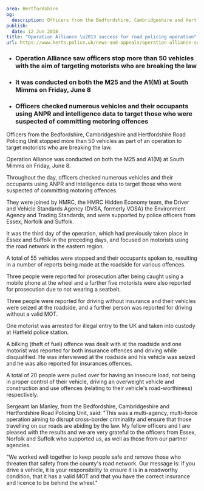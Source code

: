 ```yaml
area: Hertfordshire
og:
  description: Officers from the Bedfordshire, Cambridgeshire and Hertfordshire Road Policing Unit stopped more than 50 vehicles as part of an operation to target motorists who are breaking the law.
publish:
  date: 12 Jun 2018
title: "Operation Alliance \u2013 success for road policing operation"
url: https://www.herts.police.uk/news-and-appeals/operation-alliance-success-for-road-policing-operation
```

* ### Operation Alliance saw officers stop more than 50 vehicles with the aim of targeting motorists who are breaking the law

 * ### It was conducted on both the M25 and the A1(M) at South Mimms on Friday, June 8

 * ### Officers checked numerous vehicles and their occupants using ANPR and intelligence data to target those who were suspected of committing motoring offences

Officers from the Bedfordshire, Cambridgeshire and Hertfordshire Road Policing Unit stopped more than 50 vehicles as part of an operation to target motorists who are breaking the law.

Operation Alliance was conducted on both the M25 and A1(M) at South Mimms on Friday, June 8.

Throughout the day, officers checked numerous vehicles and their occupants using ANPR and intelligence data to target those who were suspected of committing motoring offences.

They were joined by HMRC, the HMRC Hidden Economy team, the Driver and Vehicle Standards Agency (DVSA, formerly VOSA) the Environment Agency and Trading Standards, and were supported by police officers from Essex, Norfolk and Suffolk.

It was the third day of the operation, which had previously taken place in Essex and Suffolk in the preceding days, and focused on motorists using the road network in the eastern region.

A total of 55 vehicles were stopped and their occupants spoken to, resulting in a number of reports being made at the roadside for various offences.

Three people were reported for prosecution after being caught using a mobile phone at the wheel and a further five motorists were also reported for prosecution due to not wearing a seatbelt.

Three people were reported for driving without insurance and their vehicles were seized at the roadside, and a further person was reported for driving without a valid MOT.

One motorist was arrested for illegal entry to the UK and taken into custody at Hatfield police station.

A bilking (theft of fuel) offence was dealt with at the roadside and one motorist was reported for both insurance offences and driving while disqualified. He was interviewed at the roadside and his vehicle was seized and he was also reported for insurances offences.

A total of 20 people were pulled over for having an insecure load, not being in proper control of their vehicle, driving an overweight vehicle and construction and use offences (relating to their vehicle's road-worthiness) respectively.

Sergeant Ian Manley, from the Bedfordshire, Cambridgeshire and Hertfordshire Road Policing Unit, said: "This was a multi-agency, multi-force operation aiming to disrupt cross-border criminality and ensure that those travelling on our roads are abiding by the law. My fellow officers and I are pleased with the results and we are very grateful to the officers from Essex, Norfolk and Suffolk who supported us, as well as those from our partner agencies.

"We worked well together to keep people safe and remove those who threaten that safety from the county's road network. Our message is: if you drive a vehicle, it is your responsibility to ensure it is in a roadworthy condition, that it has a valid MOT and that you have the correct insurance and licence to be behind the wheel."
